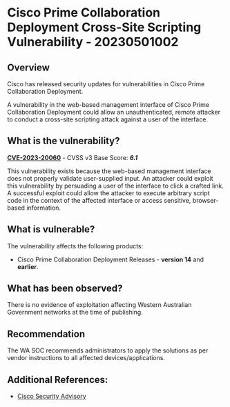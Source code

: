 # Cisco Prime Collaboration Deployment Cross-Site Scripting Vulnerability - 20230501002

## Overview
Cisco has released security updates for vulnerabilities in Cisco Prime Collaboration Deployment.

A vulnerability in the web-based management interface of Cisco Prime Collaboration Deployment could allow an unauthenticated, remote attacker to conduct a cross-site scripting attack against a user of the interface.

## What is the vulnerability?
[**CVE-2023-20060**](https://cve.mitre.org/cgi-bin/cvename.cgi?name=CVE-2023-20060) - CVSS v3 Base Score: ***6.1***

This vulnerability exists because the web-based management interface does not properly validate user-supplied input. An attacker could exploit this vulnerability by persuading a user of the interface to click a crafted link. A successful exploit could allow the attacker to execute arbitrary script code in the context of the affected interface or access sensitive, browser-based information.

## What is vulnerable? 
The vulnerability affects the following products:
- Cisco Prime Collaboration Deployment Releases - **version 14** and **earlier**.

## What has been observed?
There is no evidence of exploitation affecting Western Australian Government networks at the time of publishing.

## Recommendation
The WA SOC recommends administrators to apply the solutions as per vendor instructions to all affected devices/applications.

## Additional References:
* [Cisco Security Advisory](https://sec.cloudapps.cisco.com/security/center/content/CiscoSecurityAdvisory/cisco-sa-pcd-xss-jDXpjm7#vp)
